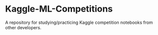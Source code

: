 # Kaggle-ML-Competitions
A repository for studying/practicing Kaggle competition notebooks from other developers.
